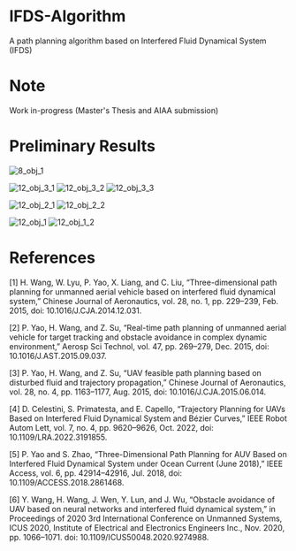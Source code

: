 # IFDS-Algorithm
A path planning algorithm based on Interfered Fluid Dynamical System (IFDS)

# Note
Work in-progress (Master's Thesis and AIAA submission)

# Preliminary Results
![8_obj_1](https://github.com/komxun/IFDS-Algorithm/assets/133139057/9ec27bd4-2970-447e-83c7-81024161fa4e)

![12_obj_3_1](https://github.com/komxun/IFDS-Algorithm/assets/133139057/dd1063cc-567d-4e16-83f7-1e7f51ea7a64)
![12_obj_3_2](https://github.com/komxun/IFDS-Algorithm/assets/133139057/94eea285-a39a-416d-9ade-b4a8d41139ff)
![12_obj_3_3](https://github.com/komxun/IFDS-Algorithm/assets/133139057/a3b3ef90-d1ec-4f41-8434-f6dd52ba734a)

![12_obj_2_1](https://github.com/komxun/IFDS-Algorithm/assets/133139057/b8c43ca7-fd65-4f9f-81a0-740c443991d5)
![12_obj_2_2](https://github.com/komxun/IFDS-Algorithm/assets/133139057/4131e17a-12ec-499b-90b8-d974bc1e4220)

![12_obj_1](https://github.com/komxun/IFDS-Algorithm/assets/133139057/daecb5a0-40df-4a65-b2f2-8237ba52c275)
![12_obj_1_2](https://github.com/komxun/IFDS-Algorithm/assets/133139057/0ec27c61-f264-41ed-938e-88bf792d7ec8)


# References
[1]	H. Wang, W. Lyu, P. Yao, X. Liang, and C. Liu, “Three-dimensional path planning for unmanned aerial vehicle based on interfered fluid dynamical system,” Chinese Journal of Aeronautics, vol. 28, no. 1, pp. 229–239, Feb. 2015, doi: 10.1016/J.CJA.2014.12.031.

[2]	P. Yao, H. Wang, and Z. Su, “Real-time path planning of unmanned aerial vehicle for target tracking and obstacle avoidance in complex dynamic environment,” Aerosp Sci Technol, vol. 47, pp. 269–279, Dec. 2015, doi: 10.1016/J.AST.2015.09.037.

[3]	P. Yao, H. Wang, and Z. Su, “UAV feasible path planning based on disturbed fluid and trajectory propagation,” Chinese Journal of Aeronautics, vol. 28, no. 4, pp. 1163–1177, Aug. 2015, doi: 10.1016/J.CJA.2015.06.014.

[4]	D. Celestini, S. Primatesta, and E. Capello, “Trajectory Planning for UAVs Based on Interfered Fluid Dynamical System and Bézier Curves,” IEEE Robot Autom Lett, vol. 7, no. 4, pp. 9620–9626, Oct. 2022, doi: 10.1109/LRA.2022.3191855.

[5]	P. Yao and S. Zhao, “Three-Dimensional Path Planning for AUV Based on Interfered Fluid Dynamical System under Ocean Current (June 2018),” IEEE Access, vol. 6, pp. 42914–42916, Jul. 2018, doi: 10.1109/ACCESS.2018.2861468.

[6]	Y. Wang, H. Wang, J. Wen, Y. Lun, and J. Wu, “Obstacle avoidance of UAV based on neural networks and interfered fluid dynamical system,” in Proceedings of 2020 3rd International Conference on Unmanned Systems, ICUS 2020, Institute of Electrical and Electronics Engineers Inc., Nov. 2020, pp. 1066–1071. doi: 10.1109/ICUS50048.2020.9274988.
